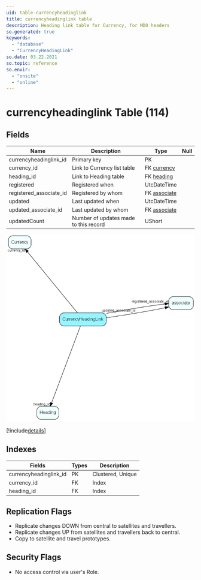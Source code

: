 ```yaml
---
uid: table-currencyheadinglink
title: currencyheadinglink table
description: Heading link table for Currency, for MDO headers
so.generated: true
keywords:
  - "database"
  - "CurrencyHeadingLink"
so.date: 03.22.2021
so.topic: reference
so.envir:
  - "onsite"
  - "online"
---
```


# currencyheadinglink Table (114)

## Fields

| Name | Description | Type | Null |
|------|-------------|------|:----:|
|currencyheadinglink\_id|Primary key|PK| |
|currency\_id|Link to Currency list table|FK [currency](currency.md)| |
|heading\_id|Link to Heading table|FK [heading](heading.md)| |
|registered|Registered when|UtcDateTime| |
|registered\_associate\_id|Registered by whom|FK [associate](associate.md)| |
|updated|Last updated when|UtcDateTime| |
|updated\_associate\_id|Last updated by whom|FK [associate](associate.md)| |
|updatedCount|Number of updates made to this record|UShort| |


![CurrencyHeadingLink table relationship diagram](./media/CurrencyHeadingLink.png)

[!include[details](./includes/CurrencyHeadingLink.md)]

## Indexes

| Fields | Types | Description |
|--------|-------|-------------|
|currencyheadinglink\_id |PK |Clustered, Unique |
|currency\_id |FK |Index |
|heading\_id |FK |Index |

## Replication Flags

* Replicate changes DOWN from central to satellites and travellers.
* Replicate changes UP from satellites and travellers back to central.
* Copy to satellite and travel prototypes.

## Security Flags

* No access control via user's Role.

